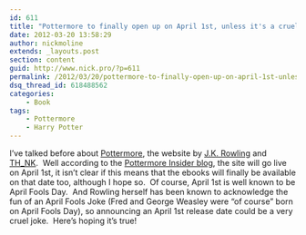 ```yaml
---
id: 611
title: "Pottermore to finally open up on April 1st, unless it's a cruel joke"
date: 2012-03-20 13:58:29
author: nickmoline
extends: _layouts.post
section: content
guid: http://www.nick.pro/?p=611
permalink: /2012/03/20/pottermore-to-finally-open-up-on-april-1st-unless-its-a-cruel-joke/
dsq_thread_id: 618488562
categories:
    - Book
tags:
    - Pottermore
    - Harry Potter
---
```

I&#8217;ve talked before about <a href="/tags/#pottermore" target="_blank">Pottermore</a>, the website by <a href="http://www.jkrowling.com/" target="_blank">J.K. Rowling</a> and <a href="http://www.think.eu/" target="_blank">TH_NK</a>.  Well according to the <a href="http://insider.pottermore.com/2012/03/waiting-for-pottermore.html" target="_blank">Pottermore Insider blog</a>, the site will go live on April 1st, it isn&#8217;t clear if this means that the ebooks will finally be available on that date too, although I hope so.  Of course, April 1st is well known to be April Fools Day.  And Rowling herself has been known to acknowledge the fun of an April Fools Joke (Fred and George Weasley were &#8220;of course&#8221; born on April Fools Day), so announcing an April 1st release date could be a very cruel joke.  Here&#8217;s hoping it&#8217;s true!

<!--more-->

<amp-img  src="{{ site.baseurl }}/wp-content/uploads/sites/4/2012/03/Region-capture-14.webp" alt="Pottermore Shop" title="Pottermore Shop" width="339" height="292" layout="intrinsic" lightbox>
    <amp-img fallback src="{{ site.baseurl }}/wp-content/uploads/sites/4/2012/03/Region-capture-14.png" alt="Pottermore Shop" title="Pottermore Shop" width="339" height="292" layout="intrinsic" lightbox></amp-img>
</amp-img>
